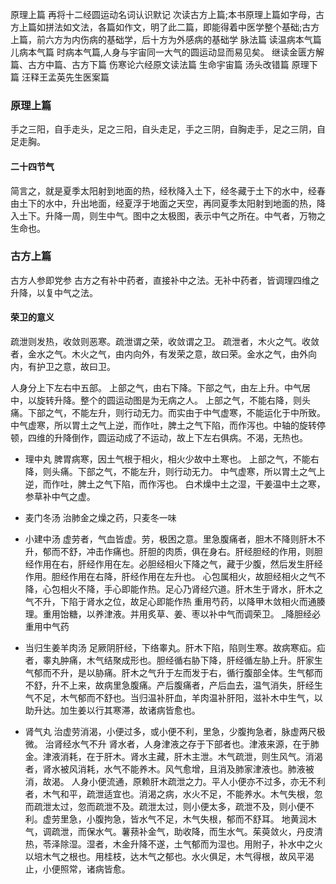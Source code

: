 原理上篇
再将十二经圆运动名词认识默记
次读古方上篇;本书原理上篇如字母，古方上篇如拼法如文法，各篇如作文，明了此二篇，即能得着中医学整个基础;古方上篇，前六方为内伤病的基础学，后十方为外感病的基础学
脉法篇
读温病本气篇
儿病本气篇
时病本气篇,人身与宇宙同一大气的圆运动显而易见矣。
继读金匮方解篇、古方中篇、古方下篇
伤寒论六经原文读法篇
生命宇宙篇
汤头改错篇
原理下篇
汪释王孟英先生医案篇





### 原理上篇
手之三阳，自手走头，足之三阳，自头走足，手之三阴，自胸走手，足之三阴，自足走胸。


#### 二十四节气
简言之，就是夏季太阳射到地面的热，经秋降入土下，经冬藏于土下的水中，经春由土下的水中，升出地面，经夏浮于地面之天空，再同夏季太阳射到地面的热，降入土下。升降一周，则生中气。图中之太极图，表示中气之所在。中气者，万物之生命也。





### 古方上篇

古方人参即党参
古方之有补中药者，直接补中之法。无补中药者，皆调理四维之升降，以复中气之法。

#### 荣卫的意义

疏泄则发热，收敛则恶寒。疏泄谓之荣，收敛谓之卫。
疏泄者，木火之气。收敛者，金水之气。木火之气，由内向外，有发荣之意，故曰荣。金水之气，由外向内，有护卫之意，故曰卫。


人身分上下左右中五部。
上部之气，由右下降。下部之气，由左上升。中气居中，以旋转升降。整个的圆运动图是为无病之人。
上部之气，不能右降，则头痛。下部之气，不能左升，则行动无力。而实由于中气虚寒，不能运化于中所致。中气虚寒，所以胃土之气上逆，而作吐，脾土之气下陷，而作泻也。中轴的旋转停顿，四维的升降倒作，圆运动成了不运动，故上下左右俱病。不渴，无热也。

- 理中丸
	脾胃病寒，因土气根于相火，相火少故中土寒也。
	上部之气，不能右降，则头痛。下部之气，不能左升，则行动无力。
	中气虚寒，所以胃土之气上逆，而作吐，脾土之气下陷，而作泻也。
	白术燥中土之湿，干姜温中土之寒，参草补中气之虚。

- 麦门冬汤
	治肺金之燥之药，只麦冬一味


- 小建中汤
	虚劳者，气血皆虚。劳，极困之意。里急腹痛者，胆木不降则肝木不升，郁而不舒，冲击作痛也。肝胆的肉质，俱在身右。肝经胆经的作用，则胆经作用在右，肝经作用在左。必胆经相火下降之气，藏于少腹，然后发生肝经作用。胆经作用在右降，肝经作用在左升也。
	心包属相火，故胆经相火之气不降，心包相火不降，手心即能作热。足心乃肾经穴道。肝木生于肾水，肝木之气不升，下陷于肾水之位，故足心即能作热
	重用芍药，以降甲木敛相火而通腠理。重用饴糖，以养津液。并用炙草、姜、枣以补中气而调荣卫。
	_降胆经必重用中气药


- 当归生姜羊肉汤
	足厥阴肝经，下络睾丸。肝木下陷，陷则生寒。故病寒疝。疝者，睾丸肿痛，木气结聚成形也。胆经循右胁下降，肝经循左胁上升。肝家生气郁而不升，是以胁痛。肝木之气升于左而发于右，循行腹部全体。生气郁而不舒，升不上来，故病里急腹痛。产后腹痛者，产后血去，温气消失，肝经生气不足，木气郁而不舒也。当归温补肝血，羊肉温补肝阳，滋补木中生气，以助升达。加生姜以行其寒滞，故诸病皆愈也。

- 肾气丸
	治虚劳消渴，小便过多，或小便不利，里急，少腹拘急者，脉虚两尺极微。
	治肾经水气不升
	肾水者，人身津液之存于下部者也。津液来源，在于肺金。津液消耗，在于肝木。肾水主藏，肝木主泄。木气疏泄，则生风气。消渴者，肾水被风消耗，水气不能养木。风气愈增，且消及肺家津液也。肺液被消，故渴。
	人身小便流通，原赖肝木疏泄之力。平人小便亦不过多，亦无不利者，木气和平，疏泄适宜也。消渴之病，水火不足，不能养水。木气失根，忽而疏泄太过，忽而疏泄不及。疏泄太过，则小便太多，疏泄不及，则小便不利。虚劳里急，小腹拘急，皆水气不足，木气失根，郁而不舒耳。
	地黄润木气，调疏泄，而保水气。薯蓣补金气，助收降，而生水气。茱萸敛火，丹皮清热，苓泽除湿。湿者，木金升降不遂，土气郁而为湿也。用附子，补水中之火以培木气之根也。用桂枝，达木气之郁也。水火俱足，木气得根，故风平渴止，小便照常，诸病皆愈。




















